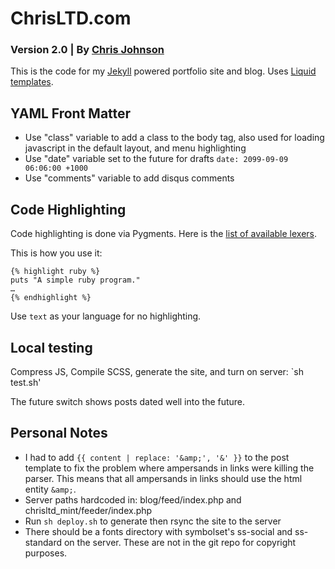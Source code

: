 # ChrisLTD.com
### Version 2.0 | By [Chris Johnson](http://chrisltd.com)

This is the code for my [Jekyll](https://github.com/mojombo/jekyll) powered portfolio site and blog. Uses [Liquid templates](https://github.com/shopify/liquid/wiki/liquid-for-designers).

## YAML Front Matter
* Use "class" variable to add a class to the body tag, also used for loading javascript in the default layout, and menu highlighting
* Use "date" variable set to the future for drafts `date: 2099-09-09 06:06:00 +1000`
* Use "comments" variable to add disqus comments

## Code Highlighting
Code highlighting is done via Pygments. Here is the [list of available lexers](http://pygments.org/docs/lexers/).

This is how you use it:
```
{% highlight ruby %}
puts "A simple ruby program."
…
{% endhighlight %}
```

Use `text` as your language for no highlighting.

## Local testing
Compress JS, Compile SCSS, generate the site, and turn on server: `sh test.sh'

The future switch shows posts dated well into the future.

## Personal Notes
* I had to add `{{ content | replace: '&amp;', '&' }}` to the post template to fix the problem where ampersands in links were killing the parser. This means that all ampersands in links should use the html entity `&amp;`.
* Server paths hardcoded in: blog/feed/index.php and chrisltd_mint/feeder/index.php
* Run `sh deploy.sh` to generate then rsync the site to the server
* There should be a fonts directory with symbolset's ss-social and ss-standard on the server. These are not in the git repo for copyright purposes.